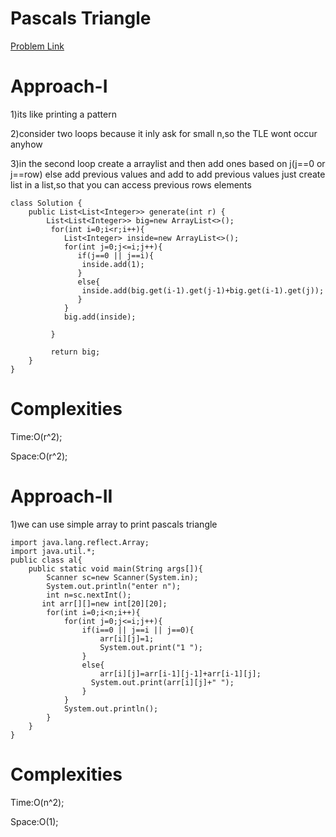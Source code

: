# Pascals Triangle

[Problem Link](https://leetcode.com/problems/pascals-triangle/description/)

# Approach-I

1)its like printing a pattern

2)consider two loops because it inly ask for small n,so the TLE wont occur anyhow

3)in the second loop create a arraylist and then add ones based on j(j==0 or j==row) else add previous values and 
add to add previous values just create list in a list,so that you can access previous rows elements

```
class Solution {
    public List<List<Integer>> generate(int r) {
        List<List<Integer>> big=new ArrayList<>();
         for(int i=0;i<r;i++){
            List<Integer> inside=new ArrayList<>();
            for(int j=0;j<=i;j++){
               if(j==0 || j==i){
                inside.add(1);
               }
               else{
                inside.add(big.get(i-1).get(j-1)+big.get(i-1).get(j));
               }
            }
            big.add(inside);
           
         }
        
         return big;
    }
}
```

# Complexities

Time:O(r^2);

Space:O(r^2);


# Approach-II

1)we can use simple array to print pascals triangle 

```
import java.lang.reflect.Array;
import java.util.*;
public class al{
    public static void main(String args[]){
        Scanner sc=new Scanner(System.in);
        System.out.println("enter n");
        int n=sc.nextInt();
       int arr[][]=new int[20][20];
        for(int i=0;i<n;i++){
            for(int j=0;j<=i;j++){
                if(i==0 || j==i || j==0){
                    arr[i][j]=1;
                    System.out.print("1 ");
                }
                else{
                    arr[i][j]=arr[i-1][j-1]+arr[i-1][j];
                  System.out.print(arr[i][j]+" ");
                }
            }
            System.out.println();
        }
    }
}
```

# Complexities

Time:O(n^2);

Space:O(1);
